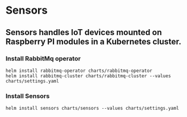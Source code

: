 # Sensors

## Sensors handles IoT devices mounted on Raspberry PI modules in a Kubernetes cluster.

### Install RabbitMq operator

    helm install rabbitmq-operator charts/rabbitmq-operator
    helm install rabbitmq-cluster charts/rabbitmq-cluster --values charts/settings.yaml

### Install Sensors

    helm install sensors charts/sensors --values charts/settings.yaml
